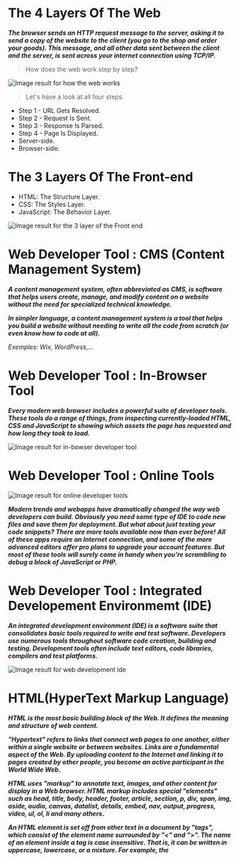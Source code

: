 # The 4 Layers Of The Web
***The browser sends an HTTP request message to the server, asking it to send a copy of the website to the client (you go to the shop and order your goods). This message, and all other data sent between the client and the server, is sent across your internet connection using TCP/IP.***

> How does the web work step by step?

![Image result for how the web works](https://res.cloudinary.com/academind-gmbh/image/upload/f_auto,q_auto:eco/dpr_2.0,w_400,c_limit,g_center/v1/academind.com/content/tutorials/how-the-web-works/how-the-web-works-big-picture)

> Let's have a look at all four steps.
- Step 1 - URL Gets Resolved.
- Step 2 - Request Is Sent.
- Step 3 - Response Is Parsed.
- Step 4 - Page Is Displayed.
- Server-side.
- Browser-side.

# The 3 Layers Of The Front-end
- HTML: The Structure Layer.
- CSS: The Styles Layer.
- JavaScript: The Behavior Layer.

![Image result for the 3 layer of the Front end](https://miro.medium.com/max/1400/1*xPzUFLBLfZ4AqXTPaK9B1g.jpeg)

# Web Developer Tool : CMS (Content Management System)
***A content management system, often abbreviated as CMS, is software that helps users create, manage, and modify content on a website without the need for specialized technical knowledge.***

***In simpler language, a content management system is a tool that helps you build a website without needing to write all the code from scratch (or even know how to code at all).***

*Exemples: Wix, WordPress,...*

# Web Developer Tool : In-Browser Tool
***Every modern web browser includes a powerful suite of developer tools. These tools do a range of things, from inspecting currently-loaded HTML, CSS and JavaScript to showing which assets the page has requested and how long they took to load.***

![Image result for in-bowser developer tool](https://developer.mozilla.org/en-US/docs/Learn/Common_questions/What_are_browser_developer_tools/devtools_63_inspector.png)

# Web Developer Tool : Online Tools

![Image result for online developer tools](https://www.turing.com/blog/wp-content/uploads/2022/01/Tools-for-testing.jpg)

***Modern trends and webapps have dramatically changed the way web developers can build. Obviously you need some type of IDE to code new files and save them for deployment. But what about just testing your code snippets? There are more tools available now than ever before!***
***All of these apps require an Internet connection, and some of the more advanced editors offer pro plans to upgrade your account features. But most of these tools will surely come in handy when you’re scrambling to debug a block of JavaScript or PHP.***

# Web Developer Tool : Integrated Developement Environmemt (IDE)
***An integrated development environment (IDE) is a software suite that consolidates basic tools required to write and test software. Developers use numerous tools throughout software code creation, building and testing. Development tools often include text editors, code libraries, compilers and test platforms.***

![Image result for web development ide](https://miro.medium.com/max/1400/1*hCOOFW4sQi1jz7-2u1sJGQ.png)

# HTML(HyperText Markup Language)
***HTML is the most basic building block of the Web. It defines the meaning and structure of web content.***

***"Hypertext" refers to links that connect web pages to one another, either within a single website or between websites. Links are a fundamental aspect of the Web. By uploading content to the Internet and linking it to pages created by other people, you become an active participant in the World Wide Web.***

***HTML uses "markup" to annotate text, images, and other content for display in a Web browser. HTML markup includes special "elements" such as head, title, body, header, footer, article, section, p, div, span, img, aside, audio, canvas, datalist, details, embed, nav, output, progress, video, ul, ol, li and many others.***
  
***An HTML element is set off from other text in a document by "tags", which consist of the element name surrounded by "<" and ">". The name of an element inside a tag is case insensitive. That is, it can be written in uppercase, lowercase, or a mixture. For example, the <title> tag can be written as <Title>, <TITLE>, or in any other way. However, the convention and recommended practice is to write tags in lowercase.***

## Document Type Definition (DTD)
***a DTD defines the structure and the legal elements and attributes of an XML document.***
  
  >How to translate HTML code to a page
  
- Strict
- Transional
- Frameset
  
## Head: The Document Metadata (Header) element
***The <head> HTML element contains machine-readable information (metadata) about the document, like its title, scripts, and style sheets.***

***In HTML, the doctype is the required "!DOCTYPE html" preamble found at the top of all documents. Its sole purpose is to prevent a browser from switching into so-called "quirks mode" when rendering a document; that is, the "!DOCTYPE html" doctype ensures that the browser makes a best-effort attempt at following the relevant specifications, rather than using a different rendering mode that is incompatible with some specifications.***
  
*Exemple*
  
```html
<!doctype html>
<html>
  <head>
    <meta charset="UTF-8">
    <link rel="stylesheet" href="styles.css">
    <title>Document title</title>
  </head>
</html>
```

### Definition and Usage
  
- The meta tag defines metadata about an HTML document. Metadata is data (information) about data.
- meta tags always go inside the <head> element, and are typically used to specify character set, page description, keywords, author of the document, and viewport settings.
- Metadata will not be displayed on the page, but is machine parsable.
- Metadata is used by browsers (how to display content or reload page), search engines (keywords), and other web services.
- There is a method to let web designers take control over the viewport (the user's visible area of a web page), through the <meta> tag (See "Setting The Viewport" example below).
- The link tag defines the relationship between the current document and an external resource.
- The link tag is most often used to link to external style sheets or to add a favicon to your website.
- The link element is an empty element, it contains attributes only.
- The title tag defines the title of the document. The title must be text-only, and it is shown in the browser's title bar or in the page's tab.
- The title tag is required in HTML documents!
- The contents of a page title is very important for search engine optimization (SEO)! The page title is used by search engine algorithms to decide the order when listing pages in search result.
  
## Body: The Document (Body) element
***The body HTML element represents the content of an HTML document,such as headings, paragraphs, images, hyperlinks, tables, lists, etc. There can be only one body element in a document.***

*Exemple*
*Exemple*

```html
<html>
  <head>
    <title>Document title</title>
  </head>
  <body>
    <h1>This is a heading</h1>
    <p>This is a paragraph.</p>
  </body>
</html>
```

# Text and Lists
  
***p: The Paragraph element***

*The p HTML element represents a paragraph. Paragraphs are usually represented in visual media as blocks of text separated from adjacent blocks by blank lines and/or first-line indentation, but HTML paragraphs can be any structural grouping of related content, such as images or form fields.*
  
*Exemple*
  
```html
<html>
  <head>
    <title>Document title</title>
  </head>
  <body>
    <p>Geckos are a group of usually small, usually nocturnal lizards. They are found on every continent except Australia.</p>
    <p>Some species live in houses where they hunt insects attracted by artificial light.</p>
  </body>
</html>
```
  
***HTML Formating Elements***

- b : Bold text
- strong : Important text
- i : Italic text
- em : Emphasized text
- mark : Marked text
- small : Smaller text
- del : Deleted text
- ins : Inserted text
- sub : Subscript text
- sup : Superscript text

 
